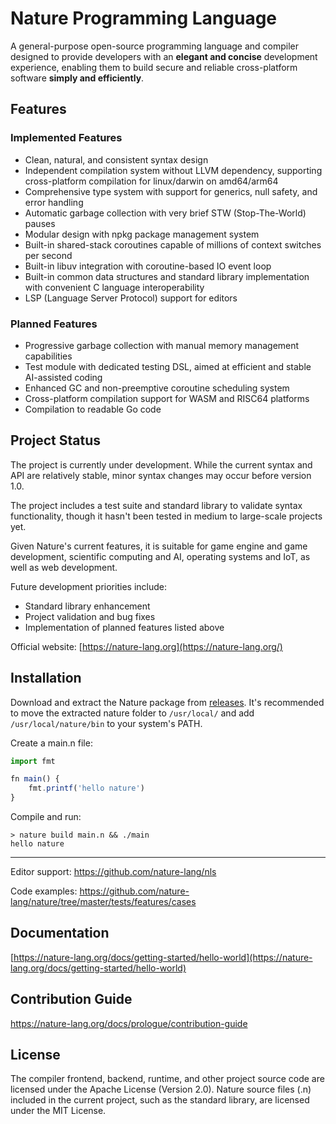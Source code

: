 # Nature Programming Language

A general-purpose open-source programming language and compiler designed to provide developers with an **elegant and concise** development experience, enabling them to build secure and reliable cross-platform software **simply and efficiently**.

## Features

### Implemented Features

- Clean, natural, and consistent syntax design
- Independent compilation system without LLVM dependency, supporting cross-platform compilation for linux/darwin on amd64/arm64
- Comprehensive type system with support for generics, null safety, and error handling
- Automatic garbage collection with very brief STW (Stop-The-World) pauses
- Modular design with npkg package management system
- Built-in shared-stack coroutines capable of millions of context switches per second
- Built-in libuv integration with coroutine-based IO event loop
- Built-in common data structures and standard library implementation with convenient C language interoperability
- LSP (Language Server Protocol) support for editors

### Planned Features

- Progressive garbage collection with manual memory management capabilities
- Test module with dedicated testing DSL, aimed at efficient and stable AI-assisted coding
- Enhanced GC and non-preemptive coroutine scheduling system
- Cross-platform compilation support for WASM and RISC64 platforms
- Compilation to readable Go code

## Project Status

The project is currently under development. While the current syntax and API are relatively stable, minor syntax changes may occur before version 1.0.

The project includes a test suite and standard library to validate syntax functionality, though it hasn't been tested in medium to large-scale projects yet.

Given Nature's current features, it is suitable for game engine and game development, scientific computing and AI, operating systems and IoT, as well as web development.

Future development priorities include:
- Standard library enhancement
- Project validation and bug fixes
- Implementation of planned features listed above

Official website: [https://nature-lang.org](https://nature-lang.org/)

## Installation

Download and extract the Nature package from [releases](https://github.com/nature-lang/nature/releases). It's recommended to move the extracted nature folder to `/usr/local/` and add `/usr/local/nature/bin` to your system's PATH.

Create a main.n file:

```js
import fmt

fn main() {
    fmt.printf('hello nature')
}
```

Compile and run:

```
> nature build main.n && ./main
hello nature
```

---

Editor support: https://github.com/nature-lang/nls

Code examples: https://github.com/nature-lang/nature/tree/master/tests/features/cases

## Documentation

[https://nature-lang.org/docs/getting-started/hello-world](https://nature-lang.org/docs/getting-started/hello-world)

## Contribution Guide

https://nature-lang.org/docs/prologue/contribution-guide

## License

The compiler frontend, backend, runtime, and other project source code are licensed under the Apache License (Version 2.0). Nature source files (.n) included in the current project, such as the standard library, are licensed under the MIT License.